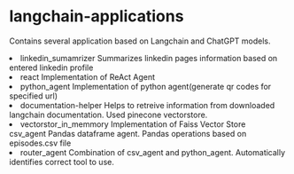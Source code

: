# langchain-applications
Contains several application based on Langchain and ChatGPT models.

<li>linkedin_sumamrizer
Summarizes linkedin pages information based on entered linkedin profile

<li>react
Implementation of ReAct Agent 

<li>python_agent
Implementation of python agent(generate qr codes for specified url)

<li>documentation-helper
Helps to retreive information from downloaded langchain documentation. Used pinecone vectorstore.

<li>vectorstor_in_memmory
Implementation of Faiss Vector Store

</li>csv_agent
Pandas dataframe agent. Pandas operations based on episodes.csv file

<li>router_agent
Combination of csv_agent and python_agent. Automatically identifies correct tool to use.
